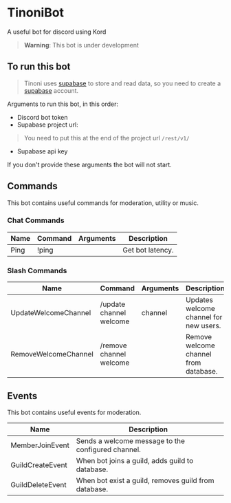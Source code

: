 # TinoniBot

A useful bot for discord using Kord

> **Warning**: This bot is under development

## To run this bot

> Tinoni uses [supabase](https://supabase.com/) to store and read data, so you need to create a [supabase](https://supabase.com/) account.

Arguments to run this bot, in this order:
- Discord bot token
- Supabase project url: 
> You need to put this at the end of the project url `/rest/v1/`
- Supabase api key

If you don't provide these arguments the bot will not start.

## Commands

This bot contains useful commands for moderation, utility or music.

### Chat Commands

| Name | Command | Arguments | Description      |
|------|---------|-----------|------------------|
| Ping | !ping   |           | Get bot latency. |

### Slash Commands

| Name                 | Command                 | Arguments | Description                            |
|----------------------|-------------------------|-----------|----------------------------------------|
| UpdateWelcomeChannel | /update channel welcome | channel   | Updates welcome channel for new users. |
| RemoveWelcomeChannel | /remove channel welcome |           | Remove welcome channel from database.  |

## Events

This bot contains useful events for moderation.

| Name             | Description                                          |
|------------------|------------------------------------------------------|
| MemberJoinEvent  | Sends a welcome message to the configured channel.   |
| GuildCreateEvent | When bot joins a guild, adds guild to database.      |
| GuildDeleteEvent | When bot exist a guild, removes guild from database. |